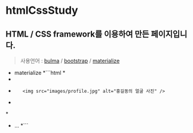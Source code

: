 # htmlCssStudy
## HTML / CSS framework를 이용하여 만든 페이지입니다.
> 사용언어 : [bulma](https://bulma.io/) / [bootstrap](https://getbootstrap.com/) / [materialize](https://materializecss.com/)
* materialize
*```html
*<div class="row">
*    <div class="col right-align">
*        <img src="images/profile.jpg" alt="홍길동의 얼굴 사진" />
*    </div>
*<div class="col s2">
*    ...
*```
